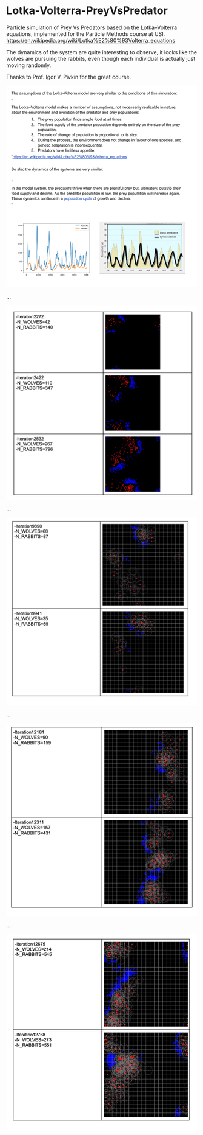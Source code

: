 # Lotka-Volterra-PreyVsPredator

Particle simulation of Prey Vs Predators based on the Lotka–Volterra equations, implemented for the Particle Methods course at USI.
https://en.wikipedia.org/wiki/Lotka%E2%80%93Volterra_equations

The dynamics of the system are quite interesting to observe, it looks like the wolves are pursuing the rabbits, even though each individual is actually just moving randomly.

Thanks to Prof. Igor V. Pivkin for the great course.

![WolfRabbit0](/WolfRabbit0.png)

...

![WolfRabbit1](/WolfRabbit1.png)

...

![WolfRabbit2](/WolfRabbit2.png)

...

![WolfRabbit3](/WolfRabbit3.png)

...

![WolfRabbit4](/WolfRabbit4.png)



